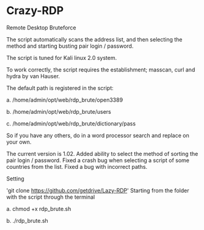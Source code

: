 # Crazy-RDP
Remote Desktop Bruteforce

The script automatically scans the address list, and then selecting the method and starting busting pair login / password.

The script is tuned for Kali linux 2.0 system.

To work correctly, the script requires the establishment; masscan, curl and hydra by van Hauser.

The default path is registered in the script:

a. /home/admin/opt/web/rdp_brute/open3389

b. /home/admin/opt/web/rdp_brute/users

c. /home/admin/opt/web/rdp_brute/dictionary/pass

So if you have any others, do in a word processor search and replace on your own.

The current version is 1.02. Added ability to select the method of sorting the pair login / password. Fixed a crash bug when selecting a script of some countries from the list. Fixed a bug with incorrect paths.

Setting

'git clone https://github.com/getdrive/Lazy-RDP' 
Starting from the folder with the script through the terminal

a. chmod +x rdp_brute.sh

b. ./rdp_brute.sh
